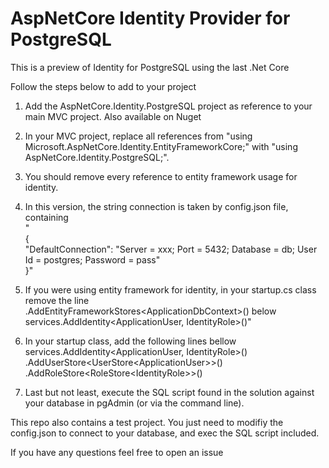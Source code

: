 # AspNetCore Identity Provider for PostgreSQL

This is a preview of Identity for PostgreSQL using the last .Net Core

Follow the steps below to add to your project

1. Add the AspNetCore.Identity.PostgreSQL project as reference to your main MVC project. Also available on Nuget

2. In your MVC project, replace all references from "using Microsoft.AspNetCore.Identity.EntityFrameworkCore;" with "using AspNetCore.Identity.PostgreSQL;".

3. You should remove every reference to entity framework usage for identity.

4. In this version, the string connection is taken by config.json file, containing  
   "  
   {  
     "DefaultConnection": "Server = xxx; Port = 5432; Database = db; User Id = postgres; Password = pass"  
   }"  

5. If you were using entity framework for identity, in your startup.cs class remove the line   
   .AddEntityFrameworkStores\<ApplicationDbContext\>() 
   below  
   services.AddIdentity\<ApplicationUser, IdentityRole\>()"

6. In your startup class, add the following lines bellow services.AddIdentity\<ApplicationUser, IdentityRole\>()  
   .AddUserStore\<UserStore\<ApplicationUser\>\>()  
   .AddRoleStore\<RoleStore\<IdentityRole\>\>()

7. Last but not least, execute the SQL script found in the solution against your database in pgAdmin (or via the command line).


This repo also contains a test project. You just need to modifiy the config.json to connect to your database, and exec the SQL script included.

If you have any questions feel free to open an issue
